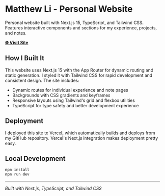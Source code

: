 # Matthew Li - Personal Website

Personal website built with Next.js 15, TypeScript, and Tailwind CSS. Features interactive components and sections for my experience, projects, and notes.

**[🌐 Visit Site](https://matthewlii.com)**

## How I Built It

This website uses Next.js 15 with the App Router for dynamic routing and static generation. I styled it with Tailwind CSS for rapid development and consistent design. The site includes:

- Dynamic routes for individual experience and note pages
- Backgrounds with CSS gradients and keyframes
- Responsive layouts using Tailwind's grid and flexbox utilities
- TypeScript for type safety and better development experience

## Deployment

I deployed this site to Vercel, which automatically builds and deploys from my GitHub repository. Vercel's Next.js integration makes deployment pretty easy.

## Local Development

```bash
npm install
npm run dev
```

---

*Built with Next.js, TypeScript, and Tailwind CSS*
